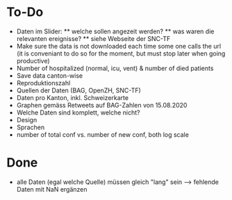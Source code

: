 To-Do
=====

* Daten im Slider:
   ** welche sollen angezeit werden?
   ** was waren die relevanten ereignisse?
   ** siehe Webseite der SNC-TF
* Make sure the data is not downloaded each time some one calls the url
  (it is conveniant to do so for the moment, but must stop later when going productive)
* Number of hospitalized (normal, icu, vent) & number of died patients
* Save data canton-wise
* Reproduktionszahl
* Quellen der Daten (BAG, OpenZH, SNC-TF)
* Daten pro Kanton, inkl. Schweizerkarte
* Graphen gemäss Retweets auf BAG-Zahlen von 15.08.2020
* Welche Daten sind komplett, welche nicht?
* Design
* Sprachen
* number of total conf vs. number of new conf, both log scale


Done
====
- alle Daten (egal welche Quelle) müssen gleich "lang" sein --> fehlende Daten mit NaN ergänzen